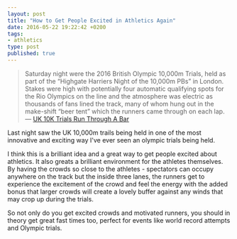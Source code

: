 ```yaml
---
layout: post
title: "How to Get People Excited in Athletics Again"
date: 2016-05-22 19:22:42 +0200
tags:
- athletics
type: post
published: true
---
```


> Saturday night were the 2016 British Olympic 10,000m Trials, held as part of the “Highgate Harriers Night of the 10,000m PBs” in London. Stakes were high with potentially four automatic qualifying spots for the Rio Olympics on the line and the atmosphere was electric as thousands of fans lined the track, many of whom hung out in the make-shift “beer tent” which the runners came through on each lap.  
— [UK 10K Trials Run Through A Bar](http://www.letsrun.com/news/2016/05/uk-10k-trials-run-bar-total-unknown-jess-andrews-sets-huge-83-second-pb-win-british-10000m-trials-qualify-rio-jo-pavey-falters-might-miss-rio/)

Last night saw the UK 10,000m trails being held in one of the most innovative and exciting way I've ever seen an olympic trials being held.

I think this is a brilliant idea and a great way to get people excited about athletics. It also greats a brilliant environment for the athletes themselves.  By having the crowds so close to the athletes - spectators can occupy anywhere on the track but the inside three lanes, the runners get to experience the excitement of the crowd and feel the energy with the added bonus that larger crowds will create a lovely buffer against any winds that may crop up during the trials.

So not only do you get excited crowds and motivated runners, you should in theory get great fast times too, perfect for events like world record attempts and Olympic trials.
